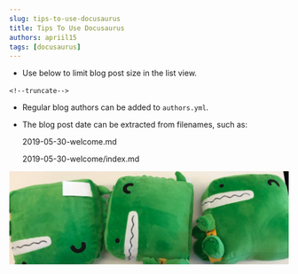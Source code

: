 ```yaml
---
slug: tips-to-use-docusaurus
title: Tips To Use Docusaurus
authors: apriil15
tags: [docusaurus]
---
```


- Use below to limit blog post size in the list view.

`<!--truncate-->`

- Regular blog authors can be added to `authors.yml`.

- The blog post date can be extracted from filenames, such as:

  2019-05-30-welcome.md

  2019-05-30-welcome/index.md

![Docusaurus Plushie](./docusaurus-plushie-banner.jpeg)
